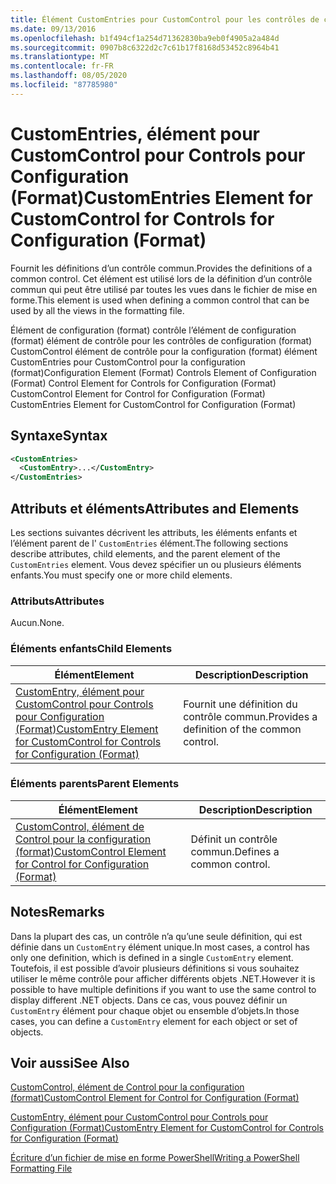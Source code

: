 ```yaml
---
title: Élément CustomEntries pour CustomControl pour les contrôles de configuration (format) | Microsoft Docs
ms.date: 09/13/2016
ms.openlocfilehash: b1f494cf1a254d71362830ba9eb0f4905a2a484d
ms.sourcegitcommit: 0907b8c6322d2c7c61b17f8168d53452c8964b41
ms.translationtype: MT
ms.contentlocale: fr-FR
ms.lasthandoff: 08/05/2020
ms.locfileid: "87785980"
---
```

# <a name="customentries-element-for-customcontrol-for-controls-for-configuration-format"></a><span data-ttu-id="54119-102">CustomEntries, élément pour CustomControl pour Controls pour Configuration (Format)</span><span class="sxs-lookup"><span data-stu-id="54119-102">CustomEntries Element for CustomControl for Controls for Configuration (Format)</span></span>

<span data-ttu-id="54119-103">Fournit les définitions d’un contrôle commun.</span><span class="sxs-lookup"><span data-stu-id="54119-103">Provides the definitions of a common control.</span></span> <span data-ttu-id="54119-104">Cet élément est utilisé lors de la définition d’un contrôle commun qui peut être utilisé par toutes les vues dans le fichier de mise en forme.</span><span class="sxs-lookup"><span data-stu-id="54119-104">This element is used when defining a common control that can be used by all the views in the formatting file.</span></span>

<span data-ttu-id="54119-105">Élément de configuration (format) contrôle l’élément de configuration (format) élément de contrôle pour les contrôles de configuration (format) CustomControl élément de contrôle pour la configuration (format) élément CustomEntries pour CustomControl pour la configuration (format)</span><span class="sxs-lookup"><span data-stu-id="54119-105">Configuration Element (Format) Controls Element of Configuration (Format) Control Element for Controls for Configuration (Format) CustomControl Element for Control for Configuration (Format) CustomEntries Element for CustomControl for Configuration (Format)</span></span>

## <a name="syntax"></a><span data-ttu-id="54119-106">Syntaxe</span><span class="sxs-lookup"><span data-stu-id="54119-106">Syntax</span></span>

```xml
<CustomEntries>
  <CustomEntry>...</CustomEntry>
</CustomEntries>

```

## <a name="attributes-and-elements"></a><span data-ttu-id="54119-107">Attributs et éléments</span><span class="sxs-lookup"><span data-stu-id="54119-107">Attributes and Elements</span></span>

<span data-ttu-id="54119-108">Les sections suivantes décrivent les attributs, les éléments enfants et l’élément parent de l' `CustomEntries` élément.</span><span class="sxs-lookup"><span data-stu-id="54119-108">The following sections describe attributes, child elements, and the parent element of the `CustomEntries` element.</span></span> <span data-ttu-id="54119-109">Vous devez spécifier un ou plusieurs éléments enfants.</span><span class="sxs-lookup"><span data-stu-id="54119-109">You must specify one or more child elements.</span></span>

### <a name="attributes"></a><span data-ttu-id="54119-110">Attributs</span><span class="sxs-lookup"><span data-stu-id="54119-110">Attributes</span></span>

<span data-ttu-id="54119-111">Aucun.</span><span class="sxs-lookup"><span data-stu-id="54119-111">None.</span></span>

### <a name="child-elements"></a><span data-ttu-id="54119-112">Éléments enfants</span><span class="sxs-lookup"><span data-stu-id="54119-112">Child Elements</span></span>

|<span data-ttu-id="54119-113">Élément</span><span class="sxs-lookup"><span data-stu-id="54119-113">Element</span></span>|<span data-ttu-id="54119-114">Description</span><span class="sxs-lookup"><span data-stu-id="54119-114">Description</span></span>|
|-------------|-----------------|
|[<span data-ttu-id="54119-115">CustomEntry, élément pour CustomControl pour Controls pour Configuration (Format)</span><span class="sxs-lookup"><span data-stu-id="54119-115">CustomEntry Element for CustomControl for Controls for Configuration (Format)</span></span>](./customentry-element-for-customcontrol-for-controls-for-configuration-format.md)|<span data-ttu-id="54119-116">Fournit une définition du contrôle commun.</span><span class="sxs-lookup"><span data-stu-id="54119-116">Provides a definition of the common control.</span></span>|

### <a name="parent-elements"></a><span data-ttu-id="54119-117">Éléments parents</span><span class="sxs-lookup"><span data-stu-id="54119-117">Parent Elements</span></span>

|<span data-ttu-id="54119-118">Élément</span><span class="sxs-lookup"><span data-stu-id="54119-118">Element</span></span>|<span data-ttu-id="54119-119">Description</span><span class="sxs-lookup"><span data-stu-id="54119-119">Description</span></span>|
|-------------|-----------------|
|[<span data-ttu-id="54119-120">CustomControl, élément de Control pour la configuration (format)</span><span class="sxs-lookup"><span data-stu-id="54119-120">CustomControl Element for Control for Configuration (Format)</span></span>](./customcontrol-element-for-control-for-controls-for-configuration-format.md)|<span data-ttu-id="54119-121">Définit un contrôle commun.</span><span class="sxs-lookup"><span data-stu-id="54119-121">Defines a common control.</span></span>|

## <a name="remarks"></a><span data-ttu-id="54119-122">Notes</span><span class="sxs-lookup"><span data-stu-id="54119-122">Remarks</span></span>

<span data-ttu-id="54119-123">Dans la plupart des cas, un contrôle n’a qu’une seule définition, qui est définie dans un `CustomEntry` élément unique.</span><span class="sxs-lookup"><span data-stu-id="54119-123">In most cases, a control has only one definition, which is defined in a single `CustomEntry` element.</span></span> <span data-ttu-id="54119-124">Toutefois, il est possible d’avoir plusieurs définitions si vous souhaitez utiliser le même contrôle pour afficher différents objets .NET.</span><span class="sxs-lookup"><span data-stu-id="54119-124">However it is possible to have multiple definitions if you want to use the same control to display different .NET objects.</span></span> <span data-ttu-id="54119-125">Dans ce cas, vous pouvez définir un `CustomEntry` élément pour chaque objet ou ensemble d’objets.</span><span class="sxs-lookup"><span data-stu-id="54119-125">In those cases, you can define a `CustomEntry` element for each object or set of objects.</span></span>

## <a name="see-also"></a><span data-ttu-id="54119-126">Voir aussi</span><span class="sxs-lookup"><span data-stu-id="54119-126">See Also</span></span>

[<span data-ttu-id="54119-127">CustomControl, élément de Control pour la configuration (format)</span><span class="sxs-lookup"><span data-stu-id="54119-127">CustomControl Element for Control for Configuration (Format)</span></span>](./customcontrol-element-for-control-for-controls-for-configuration-format.md)

[<span data-ttu-id="54119-128">CustomEntry, élément pour CustomControl pour Controls pour Configuration (Format)</span><span class="sxs-lookup"><span data-stu-id="54119-128">CustomEntry Element for CustomControl for Controls for Configuration (Format)</span></span>](./customentry-element-for-customcontrol-for-controls-for-configuration-format.md)

[<span data-ttu-id="54119-129">Écriture d’un fichier de mise en forme PowerShell</span><span class="sxs-lookup"><span data-stu-id="54119-129">Writing a PowerShell Formatting File</span></span>](./writing-a-powershell-formatting-file.md)
